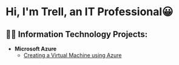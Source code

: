<h1>Hi, I'm Trell, an IT Professional</a>😀</h1>

<h2>👨‍💻 Information Technology Projects:</h2>

- <b>Microsoft Azure</b>
  - [Creating a Virtual Machine using Azure](https://github.com/joshmadakorcc/configure-ad)
  


